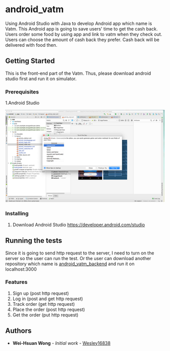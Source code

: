 # android_vatm

Using Android Studio with Java to develop Android app which name is Vatm. This Android app is going to save users' time to get the cash back. Users order some food by using app and link to vatm when they check out. Users can choose the amount of cash back they prefer. Cash back will be delivered with food then. 

## Getting Started

This is the front-end part of the Vatm. Thus, please download android studio first and run it on simulator.

### Prerequisites

1.Android Studio

<img src="image/vatm_studio.png">


### Installing

1. Download Android Studio
https://developer.android.com/studio


## Running the tests

Since it is going to send http request to the server, I need to turn on the server so the user can run the test.
Or the user can download another repository which name is [android_vatm_backend](https://github.com/Wesley16838/android_vatm_backend) and run it on localhost:3000


### Features

1. Sign up (post http request)
2. Log in (post and get http request)
3. Track order (get http request)
4. Place the order (post http request)
5. Get the order (put http request)

## Authors

* **Wei-Hsuan Wong** - *Initial work* - [Wesley16838](https://github.com/Wesley16838/)



